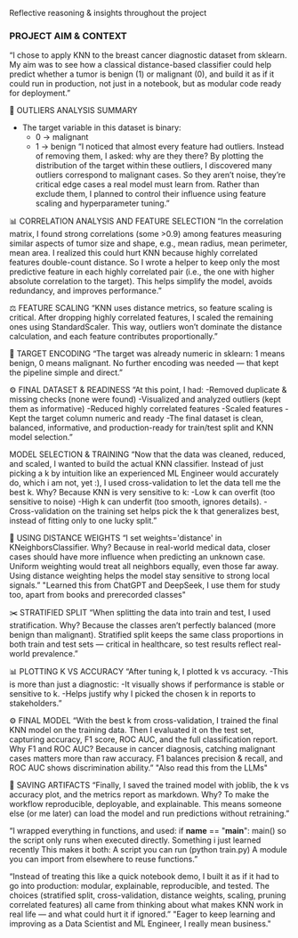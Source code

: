 Reflective reasoning & insights throughout the project

### PROJECT AIM & CONTEXT
“I chose to apply KNN to the breast cancer diagnostic dataset from sklearn.
My aim was to see how a classical distance-based classifier could help predict whether a tumor is benign (1) or malignant (0), and build it as if it could run in production, not just in a notebook, but as modular code ready for deployment.”

🧪 OUTLIERS ANALYSIS SUMMARY
- The target variable in this dataset is binary:
  - 0 → malignant
  - 1 → benign
“I noticed that almost every feature had outliers.
Instead of removing them, I asked: why are they there?
By plotting the distribution of the target within these outliers, I discovered many outliers correspond to malignant cases.
So they aren’t noise, they’re critical edge cases a real model must learn from.
Rather than exclude them, I planned to control their influence using feature scaling and hyperparameter tuning.”

📊 CORRELATION ANALYSIS AND FEATURE SELECTION
“In the correlation matrix, I found strong correlations (some >0.9) among features measuring similar aspects of tumor size and shape, e.g., mean radius, mean perimeter, mean area.
I realized this could hurt KNN because highly correlated features double-count distance.
So I wrote a helper to keep only the most predictive feature in each highly correlated pair (i.e., the one with higher absolute correlation to the target).
This helps simplify the model, avoids redundancy, and improves performance.”

⚖ FEATURE SCALING
“KNN uses distance metrics, so feature scaling is critical.
After dropping highly correlated features, I scaled the remaining ones using StandardScaler.
This way, outliers won’t dominate the distance calculation, and each feature contributes proportionally.”

🧬 TARGET ENCODING
“The target was already numeric in sklearn: 1 means benign, 0 means malignant.
No further encoding was needed — that kept the pipeline simple and direct.”

⚙ FINAL DATASET & READINESS
“At this point, I had:
-Removed duplicate & missing checks (none were found)
-Visualized and analyzed outliers (kept them as informative)
-Reduced highly correlated features
-Scaled features
-Kept the target column numeric and ready
-The final dataset is clean, balanced, informative, and production-ready for train/test split and KNN model selection.”

 MODEL SELECTION & TRAINING
“Now that the data was cleaned, reduced, and scaled, I wanted to build the actual KNN classifier.
Instead of just picking a k by intuition like an experienced ML Engineer would accurately do, which i am not, yet :), I used cross-validation to let the data tell me the best k.
Why? Because KNN is very sensitive to k:
-Low k can overfit (too sensitive to noise)
-High k can underfit (too smooth, ignores details).
-Cross-validation on the training set helps pick the k that generalizes best, instead of fitting only to one lucky split.”

🔧 USING DISTANCE WEIGHTS
“I set weights='distance' in KNeighborsClassifier.
Why? Because in real-world medical data, closer cases should have more influence when predicting an unknown case.
Uniform weighting would treat all neighbors equally, even those far away.
Using distance weighting helps the model stay sensitive to strong local signals.”
"Learned this from ChatGPT and DeepSeek, I use them for study too, apart from books and prerecorded classes"

✂️ STRATIFIED SPLIT
“When splitting the data into train and test, I used stratification.
Why? Because the classes aren’t perfectly balanced (more benign than malignant).
Stratified split keeps the same class proportions in both train and test sets — critical in healthcare, so test results reflect real-world prevalence.”

📊 PLOTTING K VS ACCURACY
“After tuning k, I plotted k vs accuracy.
-This is more than just a diagnostic:
-It visually shows if performance is stable or sensitive to k.
-Helps justify why I picked the chosen k in reports to stakeholders.”

⚙ FINAL MODEL
“With the best k from cross-validation, I trained the final KNN model on the training data.
Then I evaluated it on the test set, capturing accuracy, F1 score, ROC AUC, and the full classification report.
Why F1 and ROC AUC? Because in cancer diagnosis, catching malignant cases matters more than raw accuracy.
F1 balances precision & recall, and ROC AUC shows discrimination ability.”
"Also read this from the LLMs"

💾 SAVING ARTIFACTS
“Finally, I saved the trained model with joblib, the k vs accuracy plot, and the metrics report as markdown.
Why? To make the workflow reproducible, deployable, and explainable.
This means someone else (or me later) can load the model and run predictions without retraining.”

“I wrapped everything in functions, and used:
if __name__ == "__main__":
    main()
so the script only runs when executed directly. Something i just learned recently
This makes it both:
A script you can run (python train.py)
A module you can import from elsewhere to reuse functions.”

“Instead of treating this like a quick notebook demo, I built it as if it had to go into production:
modular, explainable, reproducible, and tested.
The choices (stratified split, cross-validation, distance weights, scaling, pruning correlated features) all came from thinking about what makes KNN work in real life — and what could hurt it if ignored.”
"Eager to keep learning and improving as a Data Scientist and ML Engineer, I really mean business."

